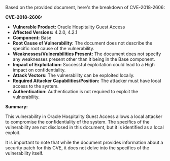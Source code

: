 Based on the provided document, here's the breakdown of CVE-2018-2606:

**CVE-2018-2606:**

*   **Vulnerable Product:** Oracle Hospitality Guest Access
*   **Affected Versions:** 4.2.0, 4.2.1
*  **Component:** Base
*   **Root Cause of Vulnerability:** The document does not describe the specific root cause of the vulnerability.
*   **Weaknesses/Vulnerabilities Present:** The document does not specify any weaknesses present other than it being in the Base component.
*   **Impact of Exploitation:**  Successful exploitation could lead to a High impact on confidentiality.
*   **Attack Vectors:** The vulnerability can be exploited locally.
*   **Required Attacker Capabilities/Position:** The attacker must have local access to the system.
*   **Authentication:** Authentication is not required to exploit the vulnerability.

**Summary:**

This vulnerability in Oracle Hospitality Guest Access allows a local attacker to compromise the confidentiality of the system. The specifics of the vulnerability are not disclosed in this document, but it is identified as a local exploit.

It is important to note that while the document provides information about a security patch for this CVE, it does not delve into the specifics of the vulnerability itself.